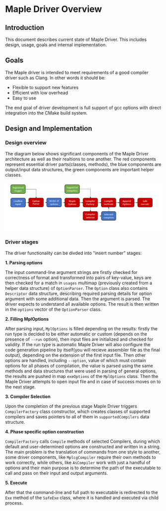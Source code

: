 # Maple Driver Overview
## Introduction
This document describes current state of Maple Driver. This includes design, usage, goals and internal implementation.

##  Goals
The Maple driver is intended to meet requirements of a good compiler driver such as Clang. In other words it should be:
- Flexible to support new features
- Efficient with low overhead
- Easy to use

The end goal of driver development is full support of gcc options with direct integration into the CMake build system.

## Design and Implementation

### Design overview

The diagram below shows significant components of the Maple Driver architecture as well as their realtions to one another. The red components represent essential driver parts(classes, methods), the blue components are output/input data structures, the green components are important helper classes.

![](media/MapleDriverStructure.png)

### Driver stages

The driver functionality can be divded into "insert number" stages:

**1. Parsing options**

The input command-line argument strings are firstly checked for correctness of format and transformed into pairs of key-value, keys are then checked for a match in `usages` multimap (previously created from a helper data structure) of `OptionParser`. The `Option` class also contains `Descriptor` data structure, describing required parsing details for option argument with some additional data. Then the argument is parsed. The driver expects to understand all available options. The result is then written in the `options` vector of the `OptionParser` class.


**2. Filling MplOptions**

After parsing input, `MplOptions` is filled depending on the results: firstly the run type is decided to be either automatic or custom (depends on the presence of `--run` option), then input files are initialized and checked for validity. If the run type is automatic Maple Driver will also configure the code generation pipeline by itself(you will recieve assembler file as the final output), depending on the extension of the first input file. Then other options are handled, including `--option`, value of which must contain options for all phases of compilation, the value is parsed using the same methods and data structures that were used in parsing of general options, the results are pushed in map `exeOptions` of the `MplOptions` class. Then the Maple Driver attempts to open input file and in case of success moves on to the next stage.

**3. Compiler Selection**

Upon the completion of the previous stage Maple Driver triggers `CompilerFactory` class constructor, which creates classes of supported compilers and saves pointers to all of them in `supportedCompilers` data structure. 

**4. Phase specific option construction**

`CompilerFactory` calls `Compile` methods of selected Compilers, during which default and user-determined options are constructed and written in a string. The main problem is the translation of commands from one style to another, some driver components, like `MplcgCompiler` require their own methods to work correctly, while others, like `AsCompiler` work with just a handful of options and their main purpose is to determine the path of the executable to call and pass on their input and output arguments.

**5. Execute**

After that the command-line and full path to executable is redirected to the `Exe` method of the `SafeExe` class, where it is handled and executed via child process.


